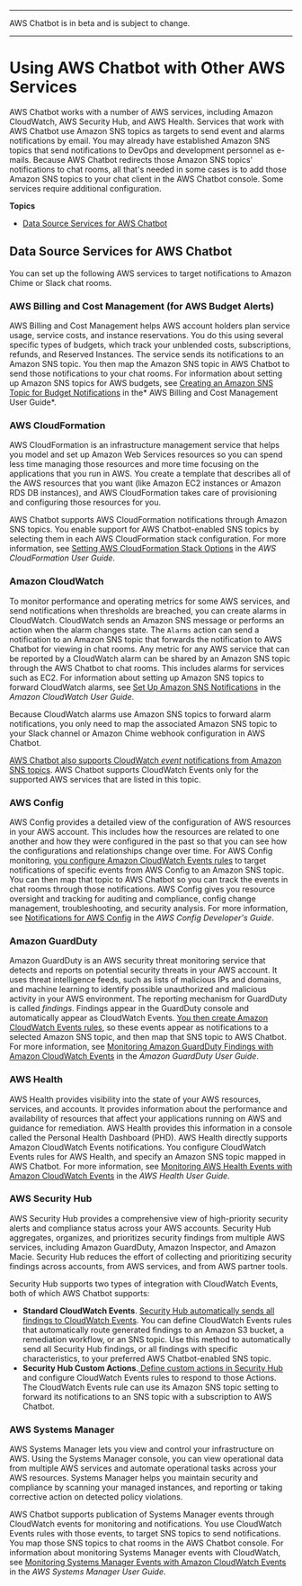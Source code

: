 --------

AWS Chatbot is in beta and is subject to change\.

--------

# Using AWS Chatbot with Other AWS Services<a name="related-services"></a>

AWS Chatbot works with a number of AWS services, including Amazon CloudWatch, AWS Security Hub, and AWS Health\. Services that work with AWS Chatbot use Amazon SNS topics as targets to send event and alarms notifications by email\. You may already have established Amazon SNS topics that send notifications to DevOps and development personnel as e\-mails\. Because AWS Chatbot redirects those Amazon SNS topics' notifications to chat rooms, all that's needed in some cases is to add those Amazon SNS topics to your chat client in the AWS Chatbot console\. Some services require additional configuration\. 

**Topics**
+ [Data Source Services for AWS Chatbot](#AWS::Chatbot::Datasources)

## Data Source Services for AWS Chatbot<a name="AWS::Chatbot::Datasources"></a>

You can set up the following AWS services to target notifications to Amazon Chime or Slack chat rooms\.

### AWS Billing and Cost Management \(for AWS Budget Alerts\)<a name="aws-billing"></a>

AWS Billing and Cost Management helps AWS account holders plan service usage, service costs, and instance reservations\. You do this using several specific types of budgets, which track your unblended costs, subscriptions, refunds, and Reserved Instances\. The service sends its notifications to an Amazon SNS topic\. You then map the Amazon SNS topic in AWS Chatbot to send those notifications to your chat rooms\. For information about setting up Amazon SNS topics for AWS budgets, see [Creating an Amazon SNS Topic for Budget Notifications](https://docs.aws.amazon.com/awsaccountbilling/latest/aboutv2/budgets-sns-policy.html) in the* AWS Billing and Cost Management User Guide*\.

### AWS CloudFormation<a name="cloud-formation"></a>

AWS CloudFormation is an infrastructure management service that helps you model and set up Amazon Web Services resources so you can spend less time managing those resources and more time focusing on the applications that you run in AWS\. You create a template that describes all of the AWS resources that you want \(like Amazon EC2 instances or Amazon RDS DB instances\), and AWS CloudFormation takes care of provisioning and configuring those resources for you\. 

AWS Chatbot supports AWS CloudFormation notifications through Amazon SNS topics\. You enable support for AWS Chatbot\-enabled SNS topics by selecting them in each AWS CloudFormation stack configuration\. For more information, see [Setting AWS CloudFormation Stack Options](https://docs.aws.amazon.com/AWSCloudFormation/latest/UserGuide//cfn-console-add-tags.html) in the *AWS CloudFormation User Guide*\. 

### Amazon CloudWatch<a name="cloudwatch"></a>

To monitor performance and operating metrics for some AWS services, and send notifications when thresholds are breached, you can create alarms in CloudWatch\. CloudWatch sends an Amazon SNS message or performs an action when the alarm changes state\. The `Alarms` action can send a notification to an Amazon SNS topic that forwards the notification to AWS Chatbot for viewing in chat rooms\. Any metric for any AWS service that can be reported by a CloudWatch alarm can be shared by an Amazon SNS topic through the AWS Chatbot to chat rooms\. This includes alarms for services such as EC2\. For information about setting up Amazon SNS topics to forward CloudWatch alarms, see [Set Up Amazon SNS Notifications](https://docs.aws.amazon.com/AmazonCloudWatch/latest/monitoring//US_SetupSNS.html) in the *Amazon CloudWatch User Guide*\.

Because CloudWatch alarms use Amazon SNS topics to forward alarm notifications, you only need to map the associated Amazon SNS topic to your Slack channel or Amazon Chime webhook configuration in AWS Chatbot\.

[AWS Chatbot also supports CloudWatch *event* notifications from Amazon SNS topics](https://docs.aws.amazon.com/AmazonCloudWatch/latest/events/Create-CloudWatch-Events-Rule.html)\. AWS Chatbot supports CloudWatch Events only for the supported AWS services that are listed in this topic\.

### AWS Config<a name="aws-config"></a>

AWS Config provides a detailed view of the configuration of AWS resources in your AWS account\. This includes how the resources are related to one another and how they were configured in the past so that you can see how the configurations and relationships change over time\. For AWS Config monitoring, [you configure Amazon CloudWatch Events rules](https://docs.aws.amazon.com/config/latest/developerguide/monitor-config-with-cloudwatchevents.html) to target notifications of specific events from AWS Config to an Amazon SNS topic\. You can then map that topic to AWS Chatbot so you can track the events in chat rooms through those notifications\. AWS Config gives you resource oversight and tracking for auditing and compliance, config change management, troubleshooting, and security analysis\. For more information, see [ Notifications for AWS Config](https://docs.aws.amazon.com/config/latest/developerguide//notifications-for-AWS-Config.html) in the *AWS Config Developer's Guide*\.

### Amazon GuardDuty<a name="aws-guardduty"></a>

Amazon GuardDuty is an AWS security threat monitoring service that detects and reports on potential security threats in your AWS account\. It uses threat intelligence feeds, such as lists of malicious IPs and domains, and machine learning to identify possible unauthorized and malicious activity in your AWS environment\. The reporting mechanism for GuardDuty is called *findings*\. Findings appear in the GuardDuty console and automatically appear as CloudWatch Events\. [You then create Amazon CloudWatch Events rules](https://docs.aws.amazon.com/AmazonCloudWatch/latest/events/Create-CloudWatch-Events-Rule.html), so these events appear as notifications to a selected Amazon SNS topic, and then map that SNS topic to AWS Chatbot\. For more information, see [Monitoring Amazon GuardDuty Findings with Amazon CloudWatch Events](https://docs.aws.amazon.com/guardduty/latest/ug//guardduty_findings_cloudwatch.html) in the *Amazon GuardDuty User Guide*\.

### AWS Health<a name="aws-health"></a>

AWS Health provides visibility into the state of your AWS resources, services, and accounts\. It provides information about the performance and availability of resources that affect your applications running on AWS and guidance for remediation\. AWS Health provides this information in a console called the Personal Health Dashboard \(PHD\)\. AWS Health directly supports Amazon CloudWatch Events notifications\. You configure CloudWatch Events rules for AWS Health, and specify an Amazon SNS topic mapped in AWS Chatbot\. For more information, see [Monitoring AWS Health Events with Amazon CloudWatch Events](https://docs.aws.amazon.com/health/latest/ug//cloudwatch-events-health.html) in the *AWS Health User Guide*\.

### AWS Security Hub<a name="security-hub"></a>

AWS Security Hub provides a comprehensive view of high\-priority security alerts and compliance status across your AWS accounts\. Security Hub aggregates, organizes, and prioritizes security findings from multiple AWS services, including Amazon GuardDuty, Amazon Inspector, and Amazon Macie\. Security Hub reduces the effort of collecting and prioritizing security findings across accounts, from AWS services, and from AWS partner tools\. 

Security Hub supports two types of integration with CloudWatch Events, both of which AWS Chatbot supports:
+ **Standard CloudWatch Events**\. [Security Hub automatically sends all findings to CloudWatch Events](https://docs.aws.amazon.com/securityhub/latest/userguide/securityhub-cloudwatch-events.html)\. You can define CloudWatch Events rules that automatically route generated findings to an Amazon S3 bucket, a remediation workflow, or an SNS topic\. Use this method to automatically send all Security Hub findings, or all findings with specific characteristics, to your preferred AWS Chatbot\-enabled SNS topic\.
+ **Security Hub Custom Actions**\.[ Define custom actions in Security Hub](https://aws.amazon.com/blogs/apn/how-to-enable-custom-actions-in-aws-security-hub/) and configure CloudWatch Events rules to respond to those Actions\. The CloudWatch Events rule can use its Amazon SNS topic setting to forward its notifications to an SNS topic with a subscription to AWS Chatbot\. 

### AWS Systems Manager<a name="system-manager"></a>

AWS Systems Manager lets you view and control your infrastructure on AWS\. Using the Systems Manager console, you can view operational data from multiple AWS services and automate operational tasks across your AWS resources\. Systems Manager helps you maintain security and compliance by scanning your managed instances, and reporting or taking corrective action on detected policy violations\.

AWS Chatbot supports publication of Systems Manager events through CloudWatch events for monitoring and notifications\. You use CloudWatch Events rules with those events, to target SNS topics to send notifications\. You map those SNS topics to chat rooms in the AWS Chatbot console\. For information about monitoring Systems Manager events with CloudWatch, see [Monitoring Systems Manager Events with Amazon CloudWatch Events](https://docs.aws.amazon.com/systems-manager/latest/userguide/monitoring-cloudwatch-events.html) in the *AWS Systems Manager User Guide*\. 